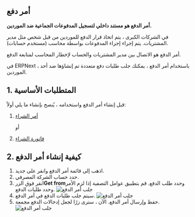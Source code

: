 ## أمر دفع

**أمر الدفع هو مستند داخلي لتسجيل المدفوعات الجماعية ضد الموردين.**

في الشركات الكبرى ، يتم اتخاذ قرار الدفع للموردين من قبل شخص مثل مدير المشتريات. يتم إجراء إجراء المدفوعات بواسطة محاسب (مستخدم حسابات).

أمر الدفع هو الاتصال بين مدير المشتريات والحساب لإخطار المحاسب لمتابعة الدفع.

في ERPNext ، باستخدام أمر الدفع ، يمكنك جلب طلبات دفع متعددة تم إنشاؤها ضد أحد الموردين.

## 1. المتطلبات الأساسية

قبل إنشاء أمر الدفع واستخدامه ، يُنصح بإنشاء ما يلي أولاً:

1. [أمر الشراء](https://docs.erpnext.com/docs/v13/user/manual/en/buying/purchase-order)
    
    أو
    
2. [فاتورة الشراء](https://docs.erpnext.com/docs/v13/user/manual/en/accounts/purchase-invoice)
    

## 2. كيفية إنشاء أمر الدفع

1. اذهب إلى قائمة أمر الدفع وانقر على جديد.
2. حدد حساب الشركة المصرفي.
3. انقر فوق الزر**Get from**وحدد طلب الدفع. قم بتطبيق عوامل التصفية إذا لزم الأمر وحدد طلبات الدفع. ![جلب أمر الدفع](https://docs.erpnext.com/files/payment-order-fetch.png)
4. سيتم جلب طلبات الدفع في أمر الدفع. ![جلب أمر الدفع](https://docs.erpnext.com/files/payment-order.png)
5. حفظ وإرسال أمر الدفع. الآن ، سترى زرًا لجعل إدخالات الدفع مجمعة. ![جلب أمر الدفع](https://docs.erpnext.com/files/payment-order-submit.png)